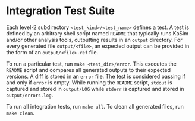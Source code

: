# Integration Test Suite

Each level-2 subdirectory `<test_kind>/<test_name>` defines a test. A test is defined by an arbitrary shell script named `README` that typically runs KaSim and/or other analysis tools, outputting results in an `output` directory. For every generated file `output/<file>`, an expected output can be provided in the form of an `output/<file>.ref` file.

To run a particular test, run `make <test_dir>/error`. This executes the `README` script and compares all generated outputs to their expected versions. A diff is stored in an `error` file. The test is considered passing if and only if `error` is empty. While running the `README` script, `stdout` is captured and stored in `output/LOG` while `stderr` is captured and stored in `output/errors.log`.

To run all integration tests, run `make all`. To clean all generated files, run `make clean`.